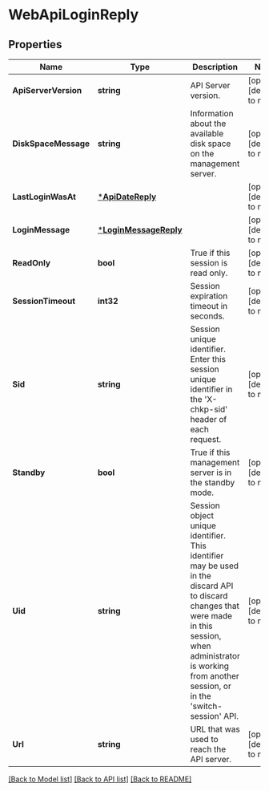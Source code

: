 # WebApiLoginReply

## Properties
Name | Type | Description | Notes
------------ | ------------- | ------------- | -------------
**ApiServerVersion** | **string** | API Server version. | [optional] [default to null]
**DiskSpaceMessage** | **string** | Information about the available disk space on the management server. | [optional] [default to null]
**LastLoginWasAt** | [***ApiDateReply**](ApiDateReply.md) |  | [optional] [default to null]
**LoginMessage** | [***LoginMessageReply**](LoginMessageReply.md) |  | [optional] [default to null]
**ReadOnly** | **bool** | True if this session is read only. | [optional] [default to null]
**SessionTimeout** | **int32** | Session expiration timeout in seconds. | [optional] [default to null]
**Sid** | **string** | Session unique identifier. Enter this session unique identifier in the &#39;X-chkp-sid&#39; header of each request. | [optional] [default to null]
**Standby** | **bool** | True if this management server is in the standby mode. | [optional] [default to null]
**Uid** | **string** | Session object unique identifier. This identifier may be used in the discard API to discard changes that were made in this session, when administrator is working from another session, or in the &#39;switch-session&#39; API. | [optional] [default to null]
**Url** | **string** | URL that was used to reach the API server. | [optional] [default to null]

[[Back to Model list]](../README.md#documentation-for-models) [[Back to API list]](../README.md#documentation-for-api-endpoints) [[Back to README]](../README.md)



